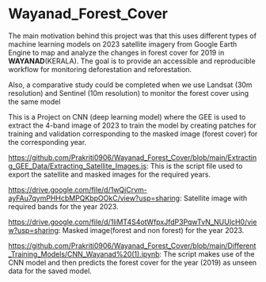 # Wayanad_Forest_Cover


The main motivation behind this project was that this uses different  types of machine learning  models on 2023 satellite imagery from Google Earth Engine to map and analyze the changes in forest cover for 2019 in **WAYANAD**(KERALA). The goal is to provide an accessible and reproducible workflow for monitoring deforestation and reforestation.

Also, a comparative study could be completed when we use Landsat (30m resolution) and Sentinel (10m resolution) to monitor the forest cover using the same model


This is a Project on CNN (deep learning model) where the GEE is used to extract the 4-band image of 2023 to train the model by creating patches for training and validation corresponding to the masked image (forest cover) for the corresponding year.


https://github.com/Prakriti0906/Wayanad_Forest_Cover/blob/main/Extracting_GEE_Data/Extracting_Satellite_Images.js: This is the script file used to export the satellite and masked images for the required years.

https://drive.google.com/file/d/1wQjCrvm-ayFAu7qymPHHcbMPQKbpOOkC/view?usp=sharing: Satellite image with required bands for the year 2023.

https://drive.google.com/file/d/1liMT4S4otWfpxJfdP3PqwTvN_NUUIcH0/view?usp=sharing: Masked image(forest and non forest) for the year 2023.

https://github.com/Prakriti0906/Wayanad_Forest_Cover/blob/main/Different_Training_Models/CNN_Wayanad%20(1).ipynb: The script makes use of the CNN model  and then predicts the forest cover for the year (2019) as unseen data for the saved model.

